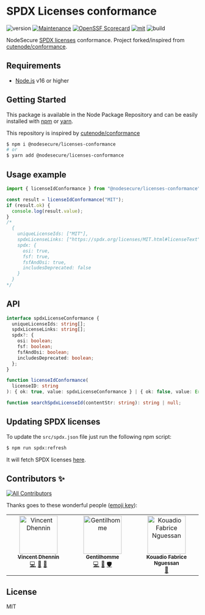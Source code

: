 # SPDX Licenses conformance
![version](https://img.shields.io/badge/dynamic/json.svg?style=for-the-badge&url=https://raw.githubusercontent.com/NodeSecure/licenses-conformance/master/package.json&query=$.version&label=Version)
[![Maintenance](https://img.shields.io/badge/Maintained%3F-yes-green.svg?style=for-the-badge)](https://github.com/NodeSecure/licenses-conformance/graphs/commit-activity)
[![OpenSSF
Scorecard](https://api.securityscorecards.dev/projects/github.com/NodeSecure/licenses-conformance/badge?style=for-the-badge)](https://api.securityscorecards.dev/projects/github.com/NodeSecure/licenses-conformance)
[![mit](https://img.shields.io/github/license/NodeSecure/licenses-conformance.svg?style=for-the-badge)](https://github.com/NodeSecure/licenses-conformance/blob/master/LICENSE)
![build](https://img.shields.io/github/actions/workflow/status/NodeSecure/licenses-conformance/main.yml?style=for-the-badge)

NodeSecure [SPDX licenses](https://spdx.org/licenses/) conformance. Project forked/inspired from [cutenode/conformance](https://github.com/cutenode/conformance.git).

## Requirements
- [Node.js](https://nodejs.org/en/) v16 or higher

## Getting Started

This package is available in the Node Package Repository and can be easily installed with [npm](https://docs.npmjs.com/getting-started/what-is-npm) or [yarn](https://yarnpkg.com).

This repository is inspired by [cutenode/conformance](https://github.com/cutenode/conformance.git)

```bash
$ npm i @nodesecure/licenses-conformance
# or
$ yarn add @nodesecure/licenses-conformance
```

## Usage example

```js
import { licenseIdConformance } from "@nodesecure/licenses-conformance";

const result = licenseIdConformance("MIT");
if (result.ok) {
  console.log(result.value);
}
/*  
  {
    uniqueLicenseIds: ["MIT"],
    spdxLicenseLinks: ["https://spdx.org/licenses/MIT.html#licenseText"],
    spdx: {
      osi: true,
      fsf: true,
      fsfAndOsi: true,
      includesDeprecated: false
    }
  }
*/
```

## API

```ts
interface spdxLicenseConformance {
  uniqueLicenseIds: string[];
  spdxLicenseLinks: string[];
  spdx?: {
    osi: boolean;
    fsf: boolean;
    fsfAndOsi: boolean;
    includesDeprecated: boolean;
  };
}

function licenseIdConformance(
  licenseID: string
): { ok: true, value: spdxLicenseConformance } | { ok: false, value: Error };

function searchSpdxLicenseId(contentStr: string): string | null;
```

## Updating SPDX licenses
To update the `src/spdx.json` file just run the following npm script:

```bash
$ npm run spdx:refresh
```

It will fetch SPDX licenses [here](https://github.com/spdx/license-list-data/blob/main/json/licenses.json).

## Contributors ✨

<!-- ALL-CONTRIBUTORS-BADGE:START - Do not remove or modify this section -->
[![All Contributors](https://img.shields.io/badge/all_contributors-3-orange.svg?style=flat-square)](#contributors-)
<!-- ALL-CONTRIBUTORS-BADGE:END -->

Thanks goes to these wonderful people ([emoji key](https://allcontributors.org/docs/en/emoji-key)):

<!-- ALL-CONTRIBUTORS-LIST:START - Do not remove or modify this section -->
<!-- prettier-ignore-start -->
<!-- markdownlint-disable -->
<table>
  <tbody>
    <tr>
      <td align="center" valign="top" width="14.28%"><a href="https://github.com/Kawacrepe"><img src="https://avatars.githubusercontent.com/u/40260517?v=4?s=100" width="100px;" alt="Vincent Dhennin"/><br /><sub><b>Vincent Dhennin</b></sub></a><br /><a href="https://github.com/NodeSecure/licenses-conformance/commits?author=Kawacrepe" title="Code">💻</a> <a href="https://github.com/NodeSecure/licenses-conformance/issues?q=author%3AKawacrepe" title="Bug reports">🐛</a> <a href="https://github.com/NodeSecure/licenses-conformance/commits?author=Kawacrepe" title="Documentation">📖</a></td>
      <td align="center" valign="top" width="14.28%"><a href="https://www.linkedin.com/in/thomas-gentilhomme/"><img src="https://avatars.githubusercontent.com/u/4438263?v=4?s=100" width="100px;" alt="Gentilhomme"/><br /><sub><b>Gentilhomme</b></sub></a><br /><a href="https://github.com/NodeSecure/licenses-conformance/commits?author=fraxken" title="Code">💻</a> <a href="https://github.com/NodeSecure/licenses-conformance/pulls?q=is%3Apr+reviewed-by%3Afraxken" title="Reviewed Pull Requests">👀</a> <a href="#security-fraxken" title="Security">🛡️</a></td>
      <td align="center" valign="top" width="14.28%"><a href="https://github.com/fabnguess"><img src="https://avatars.githubusercontent.com/u/72697416?v=4?s=100" width="100px;" alt="Kouadio Fabrice Nguessan"/><br /><sub><b>Kouadio Fabrice Nguessan</b></sub></a><br /><a href="#maintenance-fabnguess" title="Maintenance">🚧</a></td>
    </tr>
  </tbody>
</table>

<!-- markdownlint-restore -->
<!-- prettier-ignore-end -->

<!-- ALL-CONTRIBUTORS-LIST:END -->

## License
MIT
